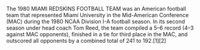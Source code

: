The 1980 MIAMI REDSKINS FOOTBALL TEAM was an American football team that represented Miami University in the Mid-American Conference (MAC) during the 1980 NCAA Division I-A football season. In its second season under head coach Tom Reed, the team compiled a 5–6 record (4–3 against MAC opponents), finished in a tie for third place in the MAC, and outscored all opponents by a combined total of 241 to 192.[1][2]
